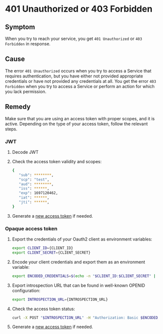# 401 Unauthorized or 403 Forbidden

## Symptom

When you try to reach your service, you get `401 Unauthorized` or `403 Forbidden` in response.

## Cause 

The error `401 Unauthorized` occurs when you try to access a Service that requires authentication, but you have either not provided appropriate credentials or have not provided any credentials at all. You get the error `403 Forbidden` when you try to access a Service or perform an action for which you lack permission.

## Remedy

Make sure that you are using an access token with proper scopes, and it is active. Depending on the type of your access token, follow the relevant steps.

### JWT

1. Decode JWT

2. Check the access token validity and scopes:

      ```bash
      {
         "sub": ********,
         "scp": "test",
         "aud": ********,
         "iss": ******,
         "exp": 1697120462,
         "iat": ******,
         "jti": ******,
      }
      ```

3. Generate a [new access token](../../tutorials/01-50-expose-and-secure-a-workload/01-51-get-jwt.md) if needed.

### Opaque access token

1. Export the credentials of your Oauth2 client as environment variables:

      ```bash
      export CLIENT_ID={CLIENT_ID}
      export CLIENT_SECRET={CLIENT_SECRET}
      ```

2. Encode your client credentials and export them as an environment variable:

      ```bash
      export ENCODED_CREDENTIALS=$(echo -n "$CLIENT_ID:$CLIENT_SECRET" | base64)
      ```

3. Export introspection URL that can be found in well-known OPENID configuration:

      ```bash
      export INTROSPECTION_URL={INTROSPECTION_URL}
      ```

4. Check the access token status:

      ```bash
      curl -X POST "$INTROSPECTION_URL" -H "Authorization: Basic $ENCODED_CREDENTIALS" -F "token={ACCESS_TOKEN}"
      ```

5. Generate a [new access token](../../tutorials/01-50-expose-and-secure-a-workload/01-50-expose-and-secure-workload-oauth2.md) if needed.
